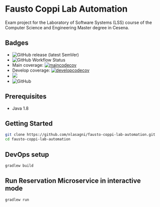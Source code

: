 # Fausto Coppi Lab Automation
Exam project for the Laboratory of Software Systems (LSS) course of the Computer Science and Engineering Master degree in Cesena.

## Badges
* ![GitHub release (latest SemVer)](https://img.shields.io/github/v/release/nlasagni/fausto-coppi-lab-automation)
* ![GitHub Workflow Status](https://img.shields.io/github/workflow/status/nlasagni/fausto-coppi-lab-automation/workflow)
* Main coverage: [![maincodecov](https://codecov.io/gh/nlasagni/fausto-coppi-lab-automation/branch/main/graph/badge.svg)](https://codecov.io/gh/nlasagni/fausto-coppi-lab-automation/branch/main)
* Develop coverage: [![developcodecov](https://codecov.io/gh/nlasagni/fausto-coppi-lab-automation/branch/develop/graph/badge.svg)](https://codecov.io/gh/nlasagni/fausto-coppi-lab-automation/branch/develop)
* <a href="https://nlasagni.github.io/fausto-coppi-lab-automation/fausto-coppi-lab-automation/"><img src="https://img.shields.io/badge/docs%20by-Dokka-green.svg"/></a>
* ![GitHub](https://img.shields.io/github/license/nlasagni/fausto-coppi-lab-automation)

## Prerequisites

* Java 1.8

## Getting Started

```bash
git clone https://github.com/nlasagni/fausto-coppi-lab-automation.git
cd fausto-coppi-lab-automation
```

## DevOps setup
```bash
gradlew build
```

## Run Reservation Microservice in interactive mode
```bash
gradlew run
```

